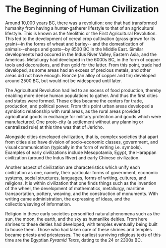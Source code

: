 # The Beginning of Human Civilization 
Around 10,000 years BC, there was a revolution: one that had transformed humanity from having a hunter-gatherer lifestyle to that of an agricultural lifestyle. This is known as the Neolithic or the First Agricultural Revolution. This led to the development of cereal crop cultivation (grass grown for its grain)--in the forms of wheat and barley-- and the domestication of animals--sheeps and goats--by 8500 BC in the Middle East. Similar developments had occured in the Indus River Valley, Eastern Asia, and the Americas. Metallurgy had developed in the 6000s BC, in the form of copper tools and decorations, and then gold for the latter. From this point, trade had developed, as some areas had an excess of precious metals, and other areas did not have enough. Bronze (an alloy of copper and tin) developed around 2500 BC, but would not be widespread until later.

The Agricultural Revolution had led to an excess of food production, thereby enabling more dense human populations to gather. And thus the first cities and states were formed. These cities became the centers for trade, production, and political power. From this point urban areas developed a symbiotic relationship with rural areas, as the rural areas provided agricultural goods in exchange for military protection and goods which were manufactured. One proto-city (a settlement without any planning or centralized rule) at this time was that of Jericho.

Alongside cities developed civilization, that is, complex societies that apart from cities also have division of socio-economic classes, government, and visual communication (typically in the form of writing i.e. symbols). Examples of early civilizations include Mesopotamia, Egypt, the Harappan civilization (around the Indus River) and early Chinese civilization.

Another aspect of civilization are characteristics which unify each civilization as one, namely, their particular forms of government, economic systems, social structures, languages, forms of writing, cultures, and religions. It is within civilization that one finds things such as the invention of the wheel, the development of mathematics, metallurgy, maritime transportation, pottery, weaving, and the construction of monuments. With writing came administration, the expressing of ideas, and the collection/saving of information.

Religion in these early societies personified natural phenomena such as the sun, the moon, the earth, and the sky as humanlike deities. From here shrines to these deities had developed, with temples eventually being built to house them. Those who had taken care of these shrines and temples became priests and priestesses. The earliest surviving religious texts of this time are the Egyptian *Pyramid Texts*, dating to the 24 or 2300s BC.
